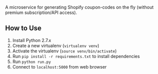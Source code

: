 A microservice for generating Shopify coupon-codes on the fly (without premium subscription/API access).

## How to Use
1. Install Python 2.7.x
2. Create a new virtualenv (```virtualenv venv```)
3. Activate the virtualenv (```source venv/bin/activate```)
4. Run ```pip install -r requirements.txt``` to install dependencies
5. Run ```python run.py```
6. Connect to ```localhost:5000``` from web browser
